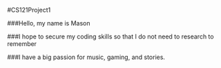 #CS121Project1

###Hello, my name is Mason

###I hope to secure my coding skills so that I do not need to research to remember

###I have a big passion for music, gaming, and stories.


